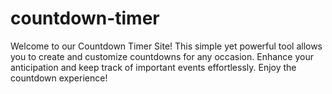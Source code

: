 # countdown-timer

Welcome to our Countdown Timer Site! This simple yet powerful tool allows you to create and customize countdowns for any occasion. Enhance your anticipation and keep track of important events effortlessly. Enjoy the countdown experience!